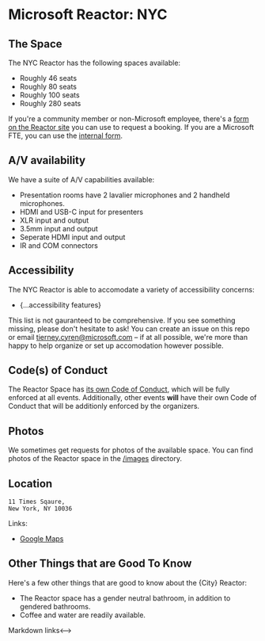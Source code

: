 # Microsoft Reactor: NYC

## The Space

The NYC Reactor has the following spaces available:

* Roughly 46 seats
* Roughly 80 seats
* Roughly 100 seats
* Roughly 280 seats

If you're a community member or non-Microsoft employee, there's a [form on the Reactor site][reactor-external] you can use to request a booking. If you are a Microsoft FTE, you can use the [internal form][reactor-internal].

## A/V availability

We have a suite of A/V capabilities available:

* Presentation rooms have 2 lavalier microphones and 2 handheld microphones.
* HDMI and USB-C input for presenters
* XLR input and output
* 3.5mm input and output
* Seperate HDMI input and output
* IR and COM connectors

## Accessibility

The NYC Reactor is able to accomodate a variety of accessibility concerns:

* {...accessibility features}

This list is not gauranteed to be comprehensive. If you see something missing, please don't hesitate to ask! You can create an issue on this repo or email [tierney.cyren@microsoft.com][human-email] – if at all possible, we're more than happy to help organize or set up accomodation however possible.

## Code(s) of Conduct

The Reactor Space has [its own Code of Conduct][reactor-coc], which will be fully enforced at all events. Additionally, other events **will** have their own Code of Conduct that will be additionly enforced by the organizers.

## Photos

We sometimes get requests for photos of the available space. You can find photos of the Reactor space in the [/images][images] directory.

## Location

```
11 Times Sqaure,
New York, NY 10036
```

Links:
- [Google Maps][google-maps]

## Other Things that are Good To Know

Here's a few other things that are good to know about the {City} Reactor:

* The Reactor space has a gender neutral bathroom, in addition to gendered bathrooms.
* Coffee and water are readily available.

<!--> Markdown links<-->
[images]: /images
[reactor-external]: https://developer.microsoft.com/en-us/reactor/Form
[reactor-internal]: https://microsoft.sharepoint.com/teams/wwreactor/Pages/Calendar.aspx
[human-email]: mailto:tierney.cyren@microsoft.com
[google-maps]: https://goo.gl/maps/MNCHqQ94vFToxEU18
[reactor-coc]: https://developer.microsoft.com/en-us/reactor/CodeOfConduct
